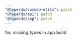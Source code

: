 ```yaml
---
"@hyperdx/common-utils": patch
"@hyperdx/api": patch
"@hyperdx/app": patch
---
```


fix: missing types in app build
